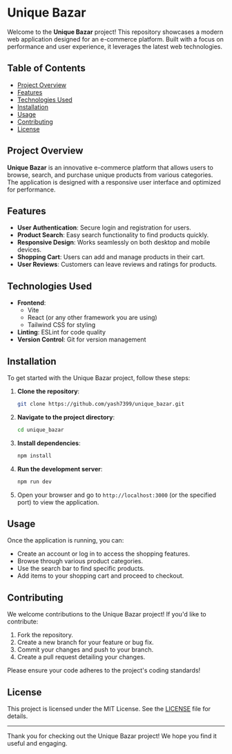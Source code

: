 # Unique Bazar

Welcome to the **Unique Bazar** project! This repository showcases a modern web application designed for an e-commerce platform. Built with a focus on performance and user experience, it leverages the latest web technologies.

## Table of Contents
- [Project Overview](#project-overview)
- [Features](#features)
- [Technologies Used](#technologies-used)
- [Installation](#installation)
- [Usage](#usage)
- [Contributing](#contributing)
- [License](#license)

## Project Overview

**Unique Bazar** is an innovative e-commerce platform that allows users to browse, search, and purchase unique products from various categories. The application is designed with a responsive user interface and optimized for performance.

## Features

- **User Authentication**: Secure login and registration for users.
- **Product Search**: Easy search functionality to find products quickly.
- **Responsive Design**: Works seamlessly on both desktop and mobile devices.
- **Shopping Cart**: Users can add and manage products in their cart.
- **User Reviews**: Customers can leave reviews and ratings for products.

## Technologies Used

- **Frontend**: 
  - Vite
  - React (or any other framework you are using)
  - Tailwind CSS for styling
- **Linting**: ESLint for code quality
- **Version Control**: Git for version management

## Installation

To get started with the Unique Bazar project, follow these steps:

1. **Clone the repository**:
   ```bash
   git clone https://github.com/yash7399/unique_bazar.git
   ```

2. **Navigate to the project directory**:
   ```bash
   cd unique_bazar
   ```

3. **Install dependencies**:
   ```bash
   npm install
   ```

4. **Run the development server**:
   ```bash
   npm run dev
   ```

5. Open your browser and go to `http://localhost:3000` (or the specified port) to view the application.

## Usage

Once the application is running, you can:

- Create an account or log in to access the shopping features.
- Browse through various product categories.
- Use the search bar to find specific products.
- Add items to your shopping cart and proceed to checkout.

## Contributing

We welcome contributions to the Unique Bazar project! If you'd like to contribute:

1. Fork the repository.
2. Create a new branch for your feature or bug fix.
3. Commit your changes and push to your branch.
4. Create a pull request detailing your changes.

Please ensure your code adheres to the project's coding standards!

## License

This project is licensed under the MIT License. See the [LICENSE](LICENSE) file for details.

---

Thank you for checking out the Unique Bazar project! We hope you find it useful and engaging.
